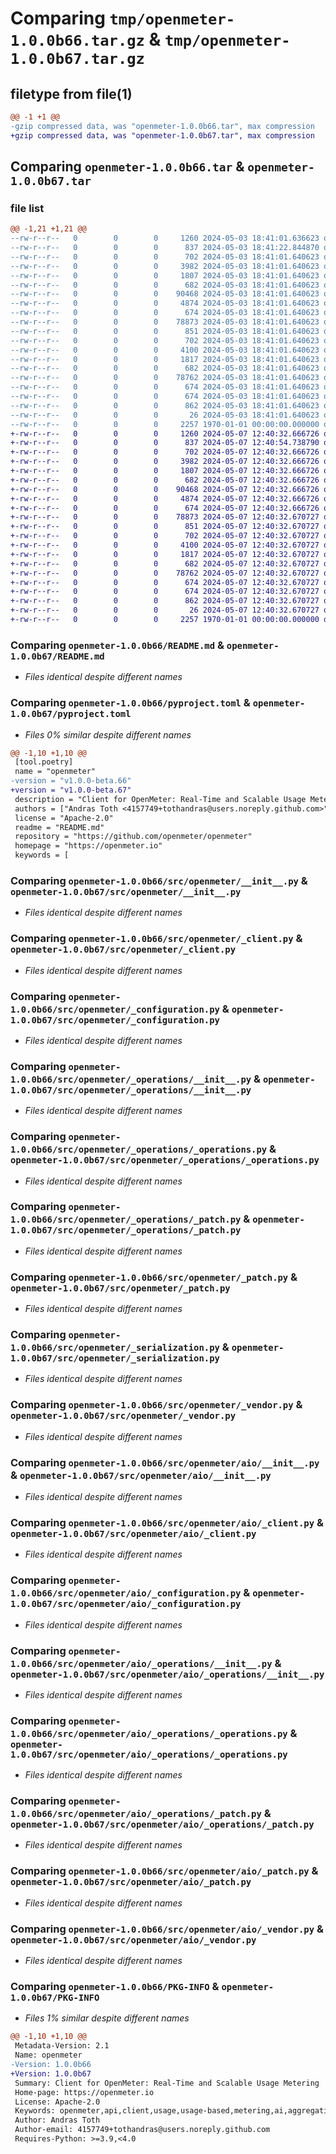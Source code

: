 # Comparing `tmp/openmeter-1.0.0b66.tar.gz` & `tmp/openmeter-1.0.0b67.tar.gz`

## filetype from file(1)

```diff
@@ -1 +1 @@
-gzip compressed data, was "openmeter-1.0.0b66.tar", max compression
+gzip compressed data, was "openmeter-1.0.0b67.tar", max compression
```

## Comparing `openmeter-1.0.0b66.tar` & `openmeter-1.0.0b67.tar`

### file list

```diff
@@ -1,21 +1,21 @@
--rw-r--r--   0        0        0     1260 2024-05-03 18:41:01.636623 openmeter-1.0.0b66/README.md
--rw-r--r--   0        0        0      837 2024-05-03 18:41:22.844870 openmeter-1.0.0b66/pyproject.toml
--rw-r--r--   0        0        0      702 2024-05-03 18:41:01.640623 openmeter-1.0.0b66/src/openmeter/__init__.py
--rw-r--r--   0        0        0     3982 2024-05-03 18:41:01.640623 openmeter-1.0.0b66/src/openmeter/_client.py
--rw-r--r--   0        0        0     1807 2024-05-03 18:41:01.640623 openmeter-1.0.0b66/src/openmeter/_configuration.py
--rw-r--r--   0        0        0      682 2024-05-03 18:41:01.640623 openmeter-1.0.0b66/src/openmeter/_operations/__init__.py
--rw-r--r--   0        0        0    90468 2024-05-03 18:41:01.640623 openmeter-1.0.0b66/src/openmeter/_operations/_operations.py
--rw-r--r--   0        0        0     4874 2024-05-03 18:41:01.640623 openmeter-1.0.0b66/src/openmeter/_operations/_patch.py
--rw-r--r--   0        0        0      674 2024-05-03 18:41:01.640623 openmeter-1.0.0b66/src/openmeter/_patch.py
--rw-r--r--   0        0        0    78873 2024-05-03 18:41:01.640623 openmeter-1.0.0b66/src/openmeter/_serialization.py
--rw-r--r--   0        0        0      851 2024-05-03 18:41:01.640623 openmeter-1.0.0b66/src/openmeter/_vendor.py
--rw-r--r--   0        0        0      702 2024-05-03 18:41:01.640623 openmeter-1.0.0b66/src/openmeter/aio/__init__.py
--rw-r--r--   0        0        0     4100 2024-05-03 18:41:01.640623 openmeter-1.0.0b66/src/openmeter/aio/_client.py
--rw-r--r--   0        0        0     1817 2024-05-03 18:41:01.640623 openmeter-1.0.0b66/src/openmeter/aio/_configuration.py
--rw-r--r--   0        0        0      682 2024-05-03 18:41:01.640623 openmeter-1.0.0b66/src/openmeter/aio/_operations/__init__.py
--rw-r--r--   0        0        0    78762 2024-05-03 18:41:01.640623 openmeter-1.0.0b66/src/openmeter/aio/_operations/_operations.py
--rw-r--r--   0        0        0      674 2024-05-03 18:41:01.640623 openmeter-1.0.0b66/src/openmeter/aio/_operations/_patch.py
--rw-r--r--   0        0        0      674 2024-05-03 18:41:01.640623 openmeter-1.0.0b66/src/openmeter/aio/_patch.py
--rw-r--r--   0        0        0      862 2024-05-03 18:41:01.640623 openmeter-1.0.0b66/src/openmeter/aio/_vendor.py
--rw-r--r--   0        0        0       26 2024-05-03 18:41:01.640623 openmeter-1.0.0b66/src/openmeter/py.typed
--rw-r--r--   0        0        0     2257 1970-01-01 00:00:00.000000 openmeter-1.0.0b66/PKG-INFO
+-rw-r--r--   0        0        0     1260 2024-05-07 12:40:32.666726 openmeter-1.0.0b67/README.md
+-rw-r--r--   0        0        0      837 2024-05-07 12:40:54.738790 openmeter-1.0.0b67/pyproject.toml
+-rw-r--r--   0        0        0      702 2024-05-07 12:40:32.666726 openmeter-1.0.0b67/src/openmeter/__init__.py
+-rw-r--r--   0        0        0     3982 2024-05-07 12:40:32.666726 openmeter-1.0.0b67/src/openmeter/_client.py
+-rw-r--r--   0        0        0     1807 2024-05-07 12:40:32.666726 openmeter-1.0.0b67/src/openmeter/_configuration.py
+-rw-r--r--   0        0        0      682 2024-05-07 12:40:32.666726 openmeter-1.0.0b67/src/openmeter/_operations/__init__.py
+-rw-r--r--   0        0        0    90468 2024-05-07 12:40:32.666726 openmeter-1.0.0b67/src/openmeter/_operations/_operations.py
+-rw-r--r--   0        0        0     4874 2024-05-07 12:40:32.666726 openmeter-1.0.0b67/src/openmeter/_operations/_patch.py
+-rw-r--r--   0        0        0      674 2024-05-07 12:40:32.666726 openmeter-1.0.0b67/src/openmeter/_patch.py
+-rw-r--r--   0        0        0    78873 2024-05-07 12:40:32.670727 openmeter-1.0.0b67/src/openmeter/_serialization.py
+-rw-r--r--   0        0        0      851 2024-05-07 12:40:32.670727 openmeter-1.0.0b67/src/openmeter/_vendor.py
+-rw-r--r--   0        0        0      702 2024-05-07 12:40:32.670727 openmeter-1.0.0b67/src/openmeter/aio/__init__.py
+-rw-r--r--   0        0        0     4100 2024-05-07 12:40:32.670727 openmeter-1.0.0b67/src/openmeter/aio/_client.py
+-rw-r--r--   0        0        0     1817 2024-05-07 12:40:32.670727 openmeter-1.0.0b67/src/openmeter/aio/_configuration.py
+-rw-r--r--   0        0        0      682 2024-05-07 12:40:32.670727 openmeter-1.0.0b67/src/openmeter/aio/_operations/__init__.py
+-rw-r--r--   0        0        0    78762 2024-05-07 12:40:32.670727 openmeter-1.0.0b67/src/openmeter/aio/_operations/_operations.py
+-rw-r--r--   0        0        0      674 2024-05-07 12:40:32.670727 openmeter-1.0.0b67/src/openmeter/aio/_operations/_patch.py
+-rw-r--r--   0        0        0      674 2024-05-07 12:40:32.670727 openmeter-1.0.0b67/src/openmeter/aio/_patch.py
+-rw-r--r--   0        0        0      862 2024-05-07 12:40:32.670727 openmeter-1.0.0b67/src/openmeter/aio/_vendor.py
+-rw-r--r--   0        0        0       26 2024-05-07 12:40:32.670727 openmeter-1.0.0b67/src/openmeter/py.typed
+-rw-r--r--   0        0        0     2257 1970-01-01 00:00:00.000000 openmeter-1.0.0b67/PKG-INFO
```

### Comparing `openmeter-1.0.0b66/README.md` & `openmeter-1.0.0b67/README.md`

 * *Files identical despite different names*

### Comparing `openmeter-1.0.0b66/pyproject.toml` & `openmeter-1.0.0b67/pyproject.toml`

 * *Files 0% similar despite different names*

```diff
@@ -1,10 +1,10 @@
 [tool.poetry]
 name = "openmeter"
-version = "v1.0.0-beta.66"
+version = "v1.0.0-beta.67"
 description = "Client for OpenMeter: Real-Time and Scalable Usage Metering"
 authors = ["Andras Toth <4157749+tothandras@users.noreply.github.com>"]
 license = "Apache-2.0"
 readme = "README.md"
 repository = "https://github.com/openmeter/openmeter"
 homepage = "https://openmeter.io"
 keywords = [
```

### Comparing `openmeter-1.0.0b66/src/openmeter/__init__.py` & `openmeter-1.0.0b67/src/openmeter/__init__.py`

 * *Files identical despite different names*

### Comparing `openmeter-1.0.0b66/src/openmeter/_client.py` & `openmeter-1.0.0b67/src/openmeter/_client.py`

 * *Files identical despite different names*

### Comparing `openmeter-1.0.0b66/src/openmeter/_configuration.py` & `openmeter-1.0.0b67/src/openmeter/_configuration.py`

 * *Files identical despite different names*

### Comparing `openmeter-1.0.0b66/src/openmeter/_operations/__init__.py` & `openmeter-1.0.0b67/src/openmeter/_operations/__init__.py`

 * *Files identical despite different names*

### Comparing `openmeter-1.0.0b66/src/openmeter/_operations/_operations.py` & `openmeter-1.0.0b67/src/openmeter/_operations/_operations.py`

 * *Files identical despite different names*

### Comparing `openmeter-1.0.0b66/src/openmeter/_operations/_patch.py` & `openmeter-1.0.0b67/src/openmeter/_operations/_patch.py`

 * *Files identical despite different names*

### Comparing `openmeter-1.0.0b66/src/openmeter/_patch.py` & `openmeter-1.0.0b67/src/openmeter/_patch.py`

 * *Files identical despite different names*

### Comparing `openmeter-1.0.0b66/src/openmeter/_serialization.py` & `openmeter-1.0.0b67/src/openmeter/_serialization.py`

 * *Files identical despite different names*

### Comparing `openmeter-1.0.0b66/src/openmeter/_vendor.py` & `openmeter-1.0.0b67/src/openmeter/_vendor.py`

 * *Files identical despite different names*

### Comparing `openmeter-1.0.0b66/src/openmeter/aio/__init__.py` & `openmeter-1.0.0b67/src/openmeter/aio/__init__.py`

 * *Files identical despite different names*

### Comparing `openmeter-1.0.0b66/src/openmeter/aio/_client.py` & `openmeter-1.0.0b67/src/openmeter/aio/_client.py`

 * *Files identical despite different names*

### Comparing `openmeter-1.0.0b66/src/openmeter/aio/_configuration.py` & `openmeter-1.0.0b67/src/openmeter/aio/_configuration.py`

 * *Files identical despite different names*

### Comparing `openmeter-1.0.0b66/src/openmeter/aio/_operations/__init__.py` & `openmeter-1.0.0b67/src/openmeter/aio/_operations/__init__.py`

 * *Files identical despite different names*

### Comparing `openmeter-1.0.0b66/src/openmeter/aio/_operations/_operations.py` & `openmeter-1.0.0b67/src/openmeter/aio/_operations/_operations.py`

 * *Files identical despite different names*

### Comparing `openmeter-1.0.0b66/src/openmeter/aio/_operations/_patch.py` & `openmeter-1.0.0b67/src/openmeter/aio/_operations/_patch.py`

 * *Files identical despite different names*

### Comparing `openmeter-1.0.0b66/src/openmeter/aio/_patch.py` & `openmeter-1.0.0b67/src/openmeter/aio/_patch.py`

 * *Files identical despite different names*

### Comparing `openmeter-1.0.0b66/src/openmeter/aio/_vendor.py` & `openmeter-1.0.0b67/src/openmeter/aio/_vendor.py`

 * *Files identical despite different names*

### Comparing `openmeter-1.0.0b66/PKG-INFO` & `openmeter-1.0.0b67/PKG-INFO`

 * *Files 1% similar despite different names*

```diff
@@ -1,10 +1,10 @@
 Metadata-Version: 2.1
 Name: openmeter
-Version: 1.0.0b66
+Version: 1.0.0b67
 Summary: Client for OpenMeter: Real-Time and Scalable Usage Metering
 Home-page: https://openmeter.io
 License: Apache-2.0
 Keywords: openmeter,api,client,usage,usage-based,metering,ai,aggregation,real-time,billing,cloud
 Author: Andras Toth
 Author-email: 4157749+tothandras@users.noreply.github.com
 Requires-Python: >=3.9,<4.0
```

